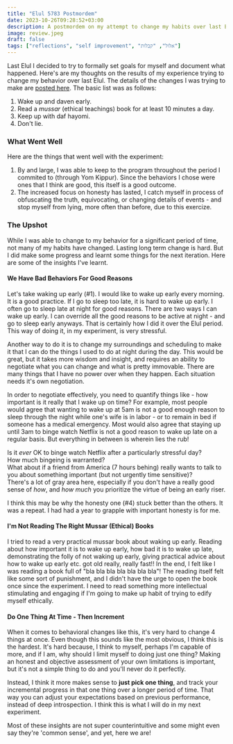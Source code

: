 ```yaml
---
title: "Elul 5783 Postmordem"
date: 2023-10-26T09:28:52+03:00
description: A postmordem on my attempt to change my habits over last Elul.
image: review.jpeg
draft: false
tags: ["reflections", "self improvement", "אלול", "קבלות"]
---
```


Last Elul I decided to try to formally set goals for myself and document what happened. Here's are my thoughts on the results of my experience trying to change my behavior over last Elul. The details of the changes I was trying to make are [posted here](/post/elul-5783). The basic list was as follows:

1. Wake up and daven early.
2. Read a _mussar_ (ethical teachings) book for at least 10 minutes a day.
3. Keep up with daf hayomi.
4. Don't lie.

### What Went Well

Here are the things that went well with the experiment:

1. By and large, I was able to keep to the program throughout the period I commited to (through Yom Kippur). Since the behaviors I chose were ones that I think are good, this itself is a good outcome.
2. The increased focus on honesty has lasted, I catch myself in process of obfuscating the truth, equivocating, or changing details of events - and stop myself from lying, more often than before, due to this exercize.

### The Upshot

While I was able to change to my behavior for a significant period of time, not many of my habits have changed. Lasting long term change is hard. But I did make some progress and learnt some things for the next iteration. Here are some of the insights I've learnt.

#### We Have Bad Behaviors For Good Reasons

Let's take waking up early (#1). I would like to wake up early every morning. It is a good practice.
If I go to sleep too late, it is hard to wake up early. I often go to sleep late at night for good reasons.
There are two ways I can wake up early. I can override all the good reasons to be active at night - and go to sleep early anyways.
That is certainly how I did it over the Elul period. This way of doing it, in my experiment, is very stressful.

Another way to do it is to change my surroundings and scheduling to make it that I can do the things I used to do at night during the day.
This would be great, but it takes more wisdom and insight, and requires an ability to negotiate what you can change and what is pretty immovable.
There are many things that I have no power over when they happen. Each situation needs it's own negotiation.

In order to negotiate effectively, you need to quantify things like - how important is it really that I wake up on time?
For example, most people would agree that wanting to wake up at 5am is not a good enough reason to sleep through the night while one's wife
is in labor - or to remain in bed if someone has a medical emergency.
Most would also agree that staying up until 3am to binge watch Netflix is not a good reason to wake up late on a regular basis.
But everything in between is wherein lies the rub!

Is it _ever_ OK to binge watch Netflix after a particularly stressful day? \
How much bingeing is warranted? \
What about if a friend from America (7 hours behing) really wants to talk to you about something important (but not urgently time sensitive)? \
There's a lot of gray area here, especially if you don't have a really good sense of _how_, and _how much_ you prioritize the virtue of being an early riser.

I think this may be why the honesty one (#4) stuck better than the others. It was a repeat.
I had had a year to grapple with important honesty is for me.

#### I'm Not Reading The Right Mussar (Ethical) Books

I tried to read a very practical mussar book about waking up early.
Reading about how important it is to wake up early, how bad it is to wake up late, demonstrating the folly of not waking up early, giving practical advice about how to wake up early etc. got old really, really fast!!
In the end, I felt like I was reading a book full of "bla bla bla bla bla bla bla"!
The reading itself felt like some sort of punishment, and I didn't have the urge to open the book once since the experiment.
I need to read something more intellectual stimulating and engaging if I'm going to make up habit of trying to edify myself ethically.

#### Do One Thing At Time - Then Increment

When it comes to behavioral changes like this, it's very hard to change 4 things at once.
Even though this sounds like the most obvious, I think this is the hardest.
It's hard because, I think to myself, perhaps I'm capable of more, and if I am, why should I limit myself to doing just one thing?
Making an honest and objective assessment of your own limitations is important, but it's not a simple thing to do and you'll never do it perfectly.

Instead, I think it more makes sense to **just pick one thing**, and track your incremental progress in that one thing over a longer period of time. That way you can adjust your expectations based on previous performance, instead of deep introspection. I think this is what I will do in my next experiment.

Most of these insights are not super counterintuitive and some might even say they're 'common sense', and yet, here we are!
